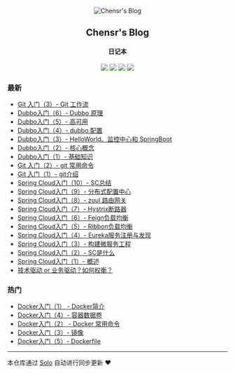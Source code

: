<p align="center"><img alt="Chensr's Blog" src="https://avatars1.githubusercontent.com/u/23045469?s=460&v=4"></p><h2 align="center">
Chensr's Blog
</h2>

<h4 align="center">日记本</h4>
<p align="center"><a title="Chensr's Blog" target="_blank" href="https://github.com/chen-zr/solo-blog"><img src="https://img.shields.io/github/last-commit/chen-zr/solo-blog.svg?style=flat-square&color=FF9900"></a>
<a title="GitHub repo size in bytes" target="_blank" href="https://github.com/chen-zr/solo-blog"><img src="https://img.shields.io/github/repo-size/chen-zr/solo-blog.svg?style=flat-square"></a>
<a title="Solo Version" target="_blank" href="https://github.com/b3log/solo/releases"><img src="https://img.shields.io/badge/solo-3.6.2-f1e05a.svg?style=flat-square&color=blueviolet"></a>
<a title="Hits" target="_blank" href="https://github.com/b3log/hits"><img src="https://hits.b3log.org/chen-zr/solo-blog.svg"></a></p>

### 最新

* [Git 入门（3）- Git 工作流](https://blog.chensr.cn/articles/2019/07/22/1563774088201.html)
* [Dubbo入门（6）- Dubbo 原理](https://blog.chensr.cn/articles/2019/07/11/1562854013994.html)
* [Dubbo入门（5）- 高可用](https://blog.chensr.cn/articles/2019/07/11/1562853920600.html)
* [Dubbo入门（4）- dubbo 配置](https://blog.chensr.cn/articles/2019/07/11/1562853708669.html)
* [Dubbo入门（3）- HelloWorld、监控中心和 SpringBoot](https://blog.chensr.cn/articles/2019/07/11/1562853662735.html)
* [Dubbo入门（2）- 核心概念](https://blog.chensr.cn/articles/2019/07/11/1562853610164.html)
* [Dubbo入门（1）- 基础知识](https://blog.chensr.cn/articles/2019/07/11/1562853514986.html)
* [Git 入门（2）- git 常用命令](https://blog.chensr.cn/articles/2019/07/11/1562850734823.html)
* [Git 入门（1）- git介绍](https://blog.chensr.cn/articles/2019/07/11/1562850651306.html)
* [Spring Cloud入门（10）- SC总结](https://blog.chensr.cn/articles/2019/07/11/1562850370707.html)
* [Spring Cloud入门（9）- 分布式配置中心](https://blog.chensr.cn/articles/2019/07/10/1562770109913.html)
* [Spring Cloud入门（8）- zuul 路由网关](https://blog.chensr.cn/articles/2019/07/10/1562768899858.html)
* [Spring Cloud入门（7）- Hystrix断路器](https://blog.chensr.cn/articles/2019/07/09/1562683920499.html)
* [Spring Cloud入门（6）- Feign负载均衡](https://blog.chensr.cn/articles/2019/07/09/1562682582022.html)
* [Spring Cloud入门（5）- Ribbon负载均衡](https://blog.chensr.cn/articles/2019/07/09/1562679524694.html)
* [Spring Cloud入门（4）- Eureka服务注册与发现](https://blog.chensr.cn/articles/2019/07/09/1562679420647.html)
* [Spring Cloud入门（3）- 构建微服务工程](https://blog.chensr.cn/articles/2019/07/09/1562676728713.html)
* [Spring Cloud入门（2）- SC是什么](https://blog.chensr.cn/articles/2019/07/09/1562676661578.html)
* [Spring Cloud入门（1）- 概述](https://blog.chensr.cn/articles/2019/07/09/1562676605783.html)
* [技术驱动 or 业务驱动？如何权衡？](https://blog.chensr.cn/articles/2019/07/09/1562676396263.html)

### 热门

* [Docker入门（1） - Docker简介](https://blog.chensr.cn/articles/2019/07/09/1562666068545.html)
* [Docker入门（4）- 容器数据卷](https://blog.chensr.cn/articles/2019/07/09/1562676222190.html)
* [Docker入门（2） - Docker 常用命令](https://blog.chensr.cn/articles/2019/07/09/1562675736192.html)
* [Docker入门（3）- 镜像](https://blog.chensr.cn/articles/2019/07/09/1562676080520.html)
* [Docker入门（5）- Dockerfile](https://blog.chensr.cn/articles/2019/07/09/1562676277707.html)



---

本仓库通过 [Solo](https://github.com/b3log/solo) 自动进行同步更新 ❤️ 